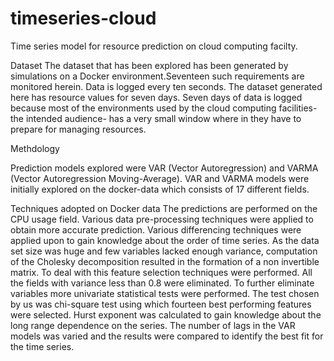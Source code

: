 # timeseries-cloud
Time series model for resource prediction on cloud computing facilty. 


Dataset
The dataset that has been explored has been generated by simulations on a Docker environment.Seventeen such
requirements are monitored herein. Data is logged every ten seconds. The dataset
generated here has resource values for seven days. Seven days of data is logged
because most of the environments used by the cloud computing facilities- the
intended audience- has a very small window where in they have to prepare for
managing resources.


Methdology

Prediction models explored were VAR (Vector Autoregression) and VARMA (Vector
Autoregression Moving-Average). VAR and VARMA models were initially explored
on the docker-data which consists of 17 different fields.

Techniques adopted on Docker data
The predictions are performed on the CPU usage field. Various data pre-processing
techniques were applied to obtain more accurate prediction. Various differencing
techniques were applied upon to gain knowledge about the order of time series. As
the data set size was huge and few variables lacked enough variance, computation
of the Cholesky decomposition resulted in the formation of a non invertible matrix. To
deal with this feature selection techniques were performed. All the fields with
variance less than 0.8 were eliminated. To further eliminate variables more
univariate statistical tests were performed. The test chosen by us was chi-square
test using which fourteen best performing features were selected. Hurst exponent
was calculated to gain knowledge about the long range dependence on the series.
The number of lags in the VAR models was varied and the results were compared to
identify the best fit for the time series.
